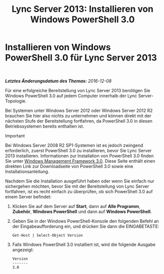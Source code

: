 ﻿---
title: 'Lync Server 2013: Installieren von Windows PowerShell 3.0'
TOCTitle: Installieren von Windows PowerShell 3.0
ms:assetid: d87bf21e-0a43-41cb-8fdc-626cedec8538
ms:mtpsurl: https://technet.microsoft.com/de-de/library/JJ205328(v=OCS.15)
ms:contentKeyID: 49295576
ms.date: 12/10/2016
mtps_version: v=OCS.15
ms.translationtype: HT
---

# Installieren von Windows PowerShell 3.0 für Lync Server 2013

 

_**Letztes Änderungsdatum des Themas:** 2016-12-08_

Für eine erfolgreiche Bereitstellung von Lync Server 2013 benötigen Sie Windows PowerShell 3.0 auf jedem Computer innerhalb der Lync Server-Topologie.

Bei Systemen unter Windows Server 2012 oder Windows Server 2012 R2 brauchen Sie hier also nichts zu unternehmen und können direkt mit der nächsten Stufe der Bereitstellung fortfahren, da PowerShell 3.0 in diesen Betriebssystemen bereits enthalten ist.


> [!IMPORTANT]
> Bei Windows Server 2008 R2 SP1-Systemen ist es jedoch zwingend erforderlich, zuerst PowerShell 3.0 zu installieren, bevor Sie Lync Server 2013 installieren. Informationen zur Installation von PowerShell 3.0 finden Sie unter <A href="http://go.microsoft.com/fwlink/p/?linkid=329800">Windows Management Framework 3.0</A>. Diese Seite enthält einen direkten Link zur Downloadseite von PowerShell 3.0 sowie eine Installationsanleitung.



Nachdem Sie die Installation ausgeführt haben oder wenn Sie einfach nur sichergehen möchten, bevor Sie mit der Bereitstellung von Lync Server fortfahren, ist es recht einfach zu überprüfen, ob sich PowerShell 3.0 auf einem Server befindet:

1.  Klicken Sie auf dem Server auf **Start**, dann auf **Alle Programm**, **Zubehör**, **Windows PowerShell** und dann auf **Windows PowerShell**.

2.  Geben Sie in der Windows PowerShell-Konsole den folgenden Befehl an der Eingabeaufforderung ein, und drücken Sie dann die EINGABETASTE:
    
        Get-Host | Select-Object Version

3.  Falls Windows PowerShell 3.0 installiert ist, wird die folgende Ausgabe angezeigt:
    
        Version
        -------
        3.0

